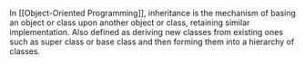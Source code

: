 In [[Object-Oriented Programming]], inheritance is the mechanism of basing an object or class upon another object or class, retaining similar implementation. Also defined as deriving new classes from existing ones such as super class or base class and then forming them into a hierarchy of classes.